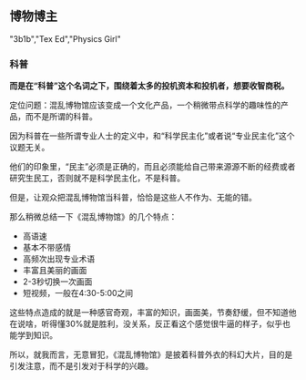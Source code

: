 ## 博物博主

"3b1b","Tex Ed","Physics Girl"

### 科普

**而是在“科普”这个名词之下，围绕着太多的投机资本和投机者，想要收智商税。**

定位问题：混乱博物馆应该变成一个文化产品，一个稍微带点科学的趣味性的产品，而不是所谓的科普。

因为科普在一些所谓专业人士的定义中，和“科学民主化”或者说“专业民主化”这个议题无关。

他们的印象里，“民主”必须是正确的，而且必须能给自己带来源源不断的经费或者研究生民工，否则就不是科学民主化，不是科普。

但是，让观众把混乱博物馆当科普，恰恰是这些人不作为、无能的错。

那么稍微总结一下《混乱博物馆》的几个特点：

- 高语速
- 基本不带感情
- 高频次出现专业术语
- 丰富且美丽的画面
- 2-3秒切换一次画面
- 短视频，一般在4:30-5:00之间

这些特点造成的就是一种感官奇观，丰富的知识，画面美，节奏舒缓，但不知道他在说啥，听得懂30%就是胜利，没关系，反正看这个感觉很牛逼的样子，似乎也能学到知识。

所以，就我而言，无意冒犯，《混乱博物馆》是披着科普外衣的科幻大片，目的是引发注意，而不是引发对于科学的兴趣。